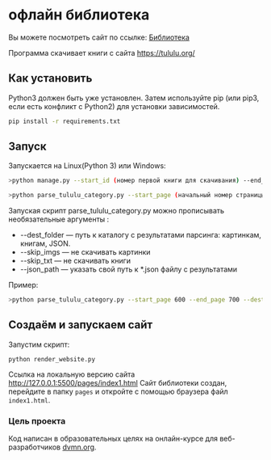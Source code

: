 #  офлайн библиотека
Вы можете посмотреть сайт по ссылке:
[Библиотека](https://serega19851.github.io/parsing/pages/index1.html)

Программа скачивает книги с сайта https://tululu.org/ 

## Как установить

Python3 должен быть уже установлен. Затем используйте pip (или pip3, если есть конфликт с Python2) для установки зависимостей.

```bash
pip install -r requirements.txt
```

## Запуск

Запускается на Linux(Python 3) или Windows:
```bash
>python manage.py --start_id (номер первой книги для скачивания) --end_id (номер последней книги для скачивания)
```


```bash
>python parse_tululu_category.py --start_page (начальный номер страницы) --end_page (последний номер страницы) 
```
Запуская скрипт parse_tululu_category.py можно прописывать необязательные аргументы :
- --dest_folder — путь к каталогу с результатами парсинга: картинкам, книгам, JSON.
- --skip_imgs — не скачивать картинки
- --skip_txt — не скачивать книги
- --json_path — указать свой путь к *.json файлу с результатами

Пример:
```bash
>python parse_tululu_category.py --start_page 600 --end_page 700 --dest_folder --skip_txt
```

## Создаём и запускаем сайт
Запустим скрипт:
```
python render_website.py
```
Ссылка на локальную версию сайта http://127.0.0.1:5500/pages/index1.html
Сайт библиотеки создан, перейдите в папку `pages` и откройте с помощью браузера файл `index1.html`.

### Цель проекта

Код написан в образовательных целях на онлайн-курсе для веб-разработчиков [dvmn.org](https://dvmn.org/).